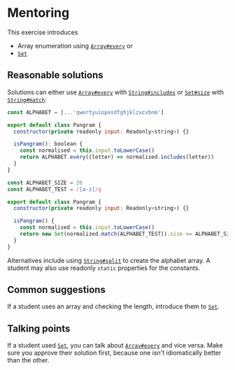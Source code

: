 # Mentoring

This exercise introduces
- Array enumeration using [`Array#every`](https://developer.mozilla.org/en-US/docs/Web/JavaScript/Reference/Global_Objects/Array/every) or
- [`Set`](https://developer.mozilla.org/en-US/docs/Web/JavaScript/Reference/Global_Objects/Set)

## Reasonable solutions

Solutions can either use [`Array#every`](https://developer.mozilla.org/en-US/docs/Web/JavaScript/Reference/Global_Objects/Array/every) with [`String#includes`](https://developer.mozilla.org/en-US/docs/Web/JavaScript/Reference/Global_Objects/String/includes) or [`Set#size`](https://developer.mozilla.org/en-US/docs/Web/JavaScript/Reference/Global_Objects/Set/size) with
[`String#match`](https://developer.mozilla.org/en-US/docs/Web/JavaScript/Reference/Global_Objects/String/match):

```javascript
const ALPHABET = [...'qwertyuiopasdfghjklzxcvbnm']

export default class Pangram {
  constructor(private readonly input: Readonly<string>) {}

  isPangram(): boolean {
    const normalised = this.input.toLowerCase()
    return ALPHABET.every((letter) => normalised.includes(letter))
  }
}
```

```javascript
const ALPHABET_SIZE = 26
const ALPHABET_TEST = /[a-z]/g

export default class Pangram {
  constructor(private readonly input: Readonly<string>) {}

  isPangram() {
    const normalised = this.input.toLowerCase()
    return new Set(normalized.match(ALPHABET_TEST)).size >= ALPHABET_SIZE
  }
}
```

Alternatives include using [`String#split`](https://developer.mozilla.org/en-US/docs/Web/JavaScript/Reference/Global_Objects/String/split) to create the alphabet array.
A student may also use readonly `static` properties for the constants.

## Common suggestions
If a student uses an array and checking the length, introduce them to [`Set`](https://developer.mozilla.org/en-US/docs/Web/JavaScript/Reference/Global_Objects/Set).

## Talking points
If a student used [`Set`](https://developer.mozilla.org/en-US/docs/Web/JavaScript/Reference/Global_Objects/Set), you can talk about [`Array#every`](https://developer.mozilla.org/en-US/docs/Web/JavaScript/Reference/Global_Objects/Array/every) and vice versa. Make
sure you approve their solution first, because one isn't idiomatically better
than the other.
